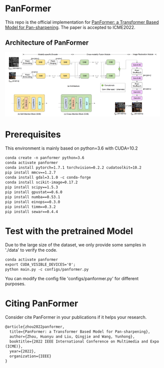 # PanFormer
This repo is the official implementation for [PanFormer: a Transformer Based Model for Pan-sharpening](https://arxiv.org/pdf/2203.02916). 
The paper is accepted to ICME2022.

## Architecture of PanFormer
![image](src/PanFormer.png)

# Prerequisites
This environment is mainly based on python=3.6 with CUDA=10.2

```shell
conda create -n panformer python=3.6
conda activate panformer
conda install pytorch=1.7.1 torchvision=0.2.2 cudatoolkit=10.2
pip install mmcv==1.2.7
conda install gdal=3.1.0 -c conda-forge
conda install scikit-image=0.17.2
pip install scipy==1.5.3
pip install gpustat==0.6.0
pip install numba==0.53.1 
pip install einops==0.3.0 
pip install timm==0.3.2
pip install sewar==0.4.4
```

# Test with the pretrained Model
Due to the large size of the dataset, we only provide some samples in './data' to verify the code.

```shell
conda activate panformer
export CUDA_VISIBLE_DEVICES='0';
python main.py -c configs/panformer.py
```

You can modify the config file 'configs/panformer.py' for different purposes.

# Citing PanFormer
Consider cite PanFormer in your publications if it helps your research.

```
@article{zhou2022panformer,
  title={PanFormer: a Transformer Based Model for Pan-sharpening},
  author={Zhou, Huanyu and Liu, Qingjie and Wang, Yunhong},
  booktitle={2022 IEEE International Conference on Multimedia and Expo (ICME)},
  year={2022},
  organization={IEEE}
}
```

